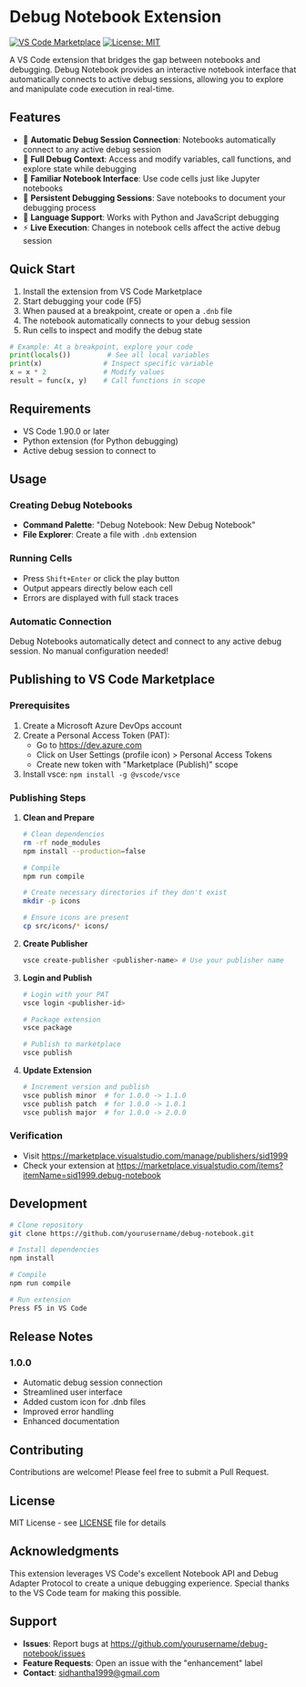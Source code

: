 # Debug Notebook Extension

[![VS Code Marketplace](https://img.shields.io/visual-studio-marketplace/v/sid1999.debug-notebook)](https://marketplace.visualstudio.com/items?itemName=sid1999.debug-notebook)
[![License: MIT](https://img.shields.io/badge/License-MIT-yellow.svg)](https://github.com/sidhanthapoddar99/pyrept-notebook-vscode-debug-extension/blob/master/LICENSE)
<!-- [![PRs Welcome](https://img.shields.io/badge/PRs-welcome-brightgreen.svg)](http://makeapullrequest.com) -->

A VS Code extension that bridges the gap between notebooks and debugging. Debug Notebook provides an interactive notebook interface that automatically connects to active debug sessions, allowing you to explore and manipulate code execution in real-time.

## Features

- 🔄 **Automatic Debug Session Connection**: Notebooks automatically connect to any active debug session
- 🐛 **Full Debug Context**: Access and modify variables, call functions, and explore state while debugging
- 📓 **Familiar Notebook Interface**: Use code cells just like Jupyter notebooks
- 💾 **Persistent Debugging Sessions**: Save notebooks to document your debugging process
- 🎨 **Language Support**: Works with Python and JavaScript debugging
- ⚡ **Live Execution**: Changes in notebook cells affect the active debug session

## Quick Start

1. Install the extension from VS Code Marketplace
2. Start debugging your code (F5)
3. When paused at a breakpoint, create or open a `.dnb` file
4. The notebook automatically connects to your debug session
5. Run cells to inspect and modify the debug state

```python
# Example: At a breakpoint, explore your code
print(locals())         # See all local variables
print(x)               # Inspect specific variable
x = x * 2              # Modify values
result = func(x, y)    # Call functions in scope
```

## Requirements

- VS Code 1.90.0 or later
- Python extension (for Python debugging)
- Active debug session to connect to

## Usage

### Creating Debug Notebooks

- **Command Palette**: "Debug Notebook: New Debug Notebook"
- **File Explorer**: Create a file with `.dnb` extension

### Running Cells

- Press `Shift+Enter` or click the play button
- Output appears directly below each cell
- Errors are displayed with full stack traces

### Automatic Connection

Debug Notebooks automatically detect and connect to any active debug session. No manual configuration needed!

## Publishing to VS Code Marketplace

### Prerequisites

1. Create a Microsoft Azure DevOps account
2. Create a Personal Access Token (PAT):
   - Go to https://dev.azure.com
   - Click on User Settings (profile icon) > Personal Access Tokens
   - Create new token with "Marketplace (Publish)" scope
3. Install vsce: `npm install -g @vscode/vsce`

### Publishing Steps

1. **Clean and Prepare**
   ```bash
   # Clean dependencies
   rm -rf node_modules
   npm install --production=false
   
   # Compile
   npm run compile
   
   # Create necessary directories if they don't exist
   mkdir -p icons
   
   # Ensure icons are present
   cp src/icons/* icons/
   ```

2. **Create Publisher**
   ```bash
   vsce create-publisher <publisher-name> # Use your publisher name
   ```

3. **Login and Publish**
   ```bash
   # Login with your PAT
   vsce login <publisher-id>
   
   # Package extension
   vsce package
   
   # Publish to marketplace
   vsce publish
   ```

4. **Update Extension**
   ```bash
   # Increment version and publish
   vsce publish minor  # for 1.0.0 -> 1.1.0
   vsce publish patch  # for 1.0.0 -> 1.0.1
   vsce publish major  # for 1.0.0 -> 2.0.0
   ```

### Verification

- Visit https://marketplace.visualstudio.com/manage/publishers/sid1999
- Check your extension at https://marketplace.visualstudio.com/items?itemName=sid1999.debug-notebook

## Development

```bash
# Clone repository
git clone https://github.com/yourusername/debug-notebook.git

# Install dependencies
npm install

# Compile
npm run compile

# Run extension
Press F5 in VS Code
```

## Release Notes

### 1.0.0

- Automatic debug session connection
- Streamlined user interface
- Added custom icon for .dnb files
- Improved error handling
- Enhanced documentation

## Contributing

Contributions are welcome! Please feel free to submit a Pull Request.

## License

MIT License - see [LICENSE](LICENSE) file for details

## Acknowledgments

This extension leverages VS Code's excellent Notebook API and Debug Adapter Protocol to create a unique debugging experience. Special thanks to the VS Code team for making this possible.

## Support

- **Issues**: Report bugs at https://github.com/yourusername/debug-notebook/issues
- **Feature Requests**: Open an issue with the "enhancement" label
- **Contact**: sidhantha1999@gmail.com
